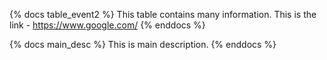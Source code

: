 {% docs table_event2 %}
    This table contains many information.
    This is the link - https://www.google.com/
{% enddocs %}

{% docs main_desc %}
    This is main description.
{% enddocs %}